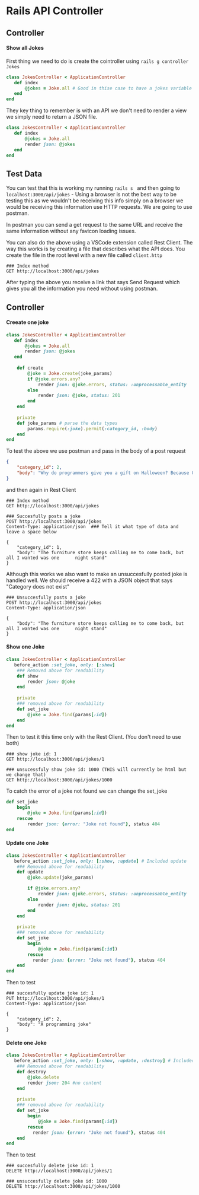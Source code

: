 # Rails API Controller

## Controller

#### Show all Jokes

First thing we need to do is create the cointroller using `rails g controller Jokes`

```ruby
class JokesController < ApplicationController
   def index
       @jokes = Joke.all # Good in thise case to have a jokes variable
   end
end
```

They key thing to remember is with an API we don't need to render a view we simply need to return a JSON file.

```ruby
class JokesController < ApplicationController
   def index
       @jokes = Joke.all
       render json: @jokes
   end
end
```

## Test Data

You can test that this is working my running `rails s ` and then going to `localhost:3000/api/jokes` - Using a browser is not the best way to be testing this as we wouldn't be receiving this info simply on a browser we would be receiving this information use HTTP requests. We are going to use postman.

In postman you can send a get request to the same URL and receive the same information without any favicon loading issues.

You can also do the above using a VSCode extension called Rest Client. The way this works is by creating a file that describes what the API does. You create the file in the root level with a new file called `client.http`

```
### Index method
GET http://localhost:3000/api/jokes
```

After typing the above you receive a link that says Send Request which gives you all the information you need without using postman.

## Controller

#### Creeate one joke

```ruby
class JokesController < ApplicationController
   def index
       @jokes = Joke.all
       render json: @jokes
   end
    
    def create
        @joke = Joke.create(joke_params)
        if @joke.errors.any?
            render json: @joke.errors, status: :unprocessable_entity
        else
            render json: @joke, status: 201
        end
    end
    
    private
    def joke_params	# parse the data types
    	params.require(:joke).permit(:category_id, :body) 
    end
end
```

To test the above we use postman and pass in the body of a post request

```json
{
    "category_id": 2,
    "body": "Why do programmers give you a gift on Halloween? Because OCT 30 == DEC 25"
}
```

and then again in Rest Client

```
### Index method
GET http://localhost:3000/api/jokes

### Succesfully posts a joke
POST http://localhost:3000/api/jokes
Content-Type: application/json	### Tell it what type of data and leave a space below

{
	"category_id": 1,
	"body": "The furniture store keeps calling me to come back, but all I wanted was one 	  night stand"
}
```

Although this works we also want to make an unsuccesfully posted joke is handled well. We should receive a 422 with a JSON object that says "Category does not exist"

```
### Unsuccesfully posts a joke
POST http://localhost:3000/api/jokes
Content-Type: application/json

{
	"body": "The furniture store keeps calling me to come back, but all I wanted was one 	  night stand"
}
```

#### Show one Joke

```ruby
class JokesController < ApplicationController
   before_action :set_joke, only: [:show]
    ### Removed above for readability
    def show
    	render json: @joke
    end
    
    private
	### removed above for readability
    def set_joke
    	@joke = Joke.find(params[:id])
    end
end
```

Then to test it this time only with the Rest Client. (You don't need to use both)

```
### show joke id: 1
GET http://localhost:3000/api/jokes/1

### unsucessfuly show joke id: 1000 (THIS will currently be html but we change that)
GET http://localhost:3000/api/jokes/1000
```

To catch the error of a joke not found we can change the set_joke

```ruby
def set_joke
	begin
    	@joke = Joke.find(params[:id])
    rescue
        render json: {error: "Joke not found"}, status 404
end
```

#### Update one Joke

```ruby
class JokesController < ApplicationController
   before_action :set_joke, only: [:show, :update] # Included update
    ### Removed above for readability
	def update
		@joke.update(joke_params)

        if @joke.errors.any?
            render json: @joke.errors, status: :unprocessable_entity
        else
            render json: @joke, status: 201
        end
    end
    
    private
	### removed above for readability
	def set_joke
		begin
    		@joke = Joke.find(params[:id])
    	rescue
  	      render json: {error: "Joke not found"}, status 404
	end
end
```

Then to test

```
### succesfully update joke id: 1
PUT http://localhost:3000/api/jokes/1
Content-Type: application/json

{
	"category_id": 2,
	"body": "A programming joke"
}
```

#### Delete one Joke

```ruby
class JokesController < ApplicationController
   before_action :set_joke, only: [:show, :update, :destroy] # Included destroy
    ### Removed above for readability
	def destroy
		@joke.delete
        render json: 204 #no content
    end
    
    private
	### removed above for readability
	def set_joke
		begin
    		@joke = Joke.find(params[:id])
    	rescue
  	      render json: {error: "Joke not found"}, status 404
	end
end
```

Then to test

```
### succesfully delete joke id: 1
DELETE http://localhost:3000/api/jokes/1

### unsuccesfully delete joke id: 1000
DELETE http://localhost:3000/api/jokes/1000
```


